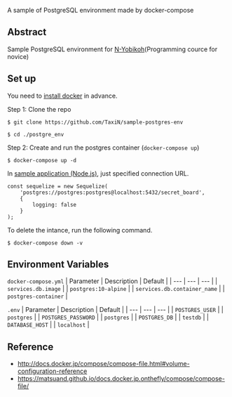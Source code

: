 A sample of PostgreSQL environment made by docker-compose

## Abstract
Sample PostgreSQL environment for [N-Yobikoh](https://www.nnn.ed.nico/pages/programming/)(Programming cource for novice)

## Set up
You need to [install docker](https://docs.docker.com/get-docker/) in advance.

Step 1: Clone the repo

```
$ git clone https://github.com/TaxiN/sample-postgres-env

$ cd ./postgre_env
```


Step 2: Create and run the postgres container (`docker-compose up`)
```
$ docker-compose up -d
```

In [sample application (Node.js)](https://github.com/progedu/secret-board-3022), just specified connection URL.

```
const sequelize = new Sequelize(
    'postgres://postgres:postgres@localhost:5432/secret_board', 
    {
        logging: false
    }
);
```

To delete the intance, run the following command.

```
$ docker-compose down -v
```

## Environment Variables 

`docker-compose.yml`
|  Parameter  | Description | Default |
| ---  | --- | --- |
| `services.db.image` |  | `postgres:10-alpine` | 
| `services.db.container_name` |  | `postgres-container` | 

`.env`
|  Parameter  | Description | Default |
| ---  | --- | --- |
| `POSTGRES_USER` |  | `postgres` | 
| `POSTGRES_PASSWORD` |  | `postgres` | 
| `POSTGRES_DB` |  | `testdb` | 
| `DATABASE_HOST` |  | `localhost` | 

## Reference
- http://docs.docker.jp/compose/compose-file.html#volume-configuration-reference
- https://matsuand.github.io/docs.docker.jp.onthefly/compose/compose-file/
